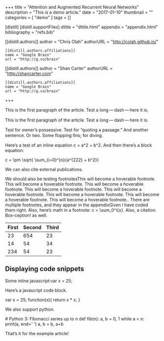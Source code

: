+++
title = "Attention and Augmented Recurrent Neural Networks"
description = "This is a demo article."
date = "2017-01-10"
thumbnail = ""
categories = [
  "demo"
]
tags = []

[distill]
  [distill.supportFiles]
  dtitle = "dtitle.html"
  appendix = "appendix.html"
  bibliography = "refs.bib"

  [[distill.authors]]
  author = "Chris Olah"
  authorURL = "http://colah.github.io/"

    [[distill.authors.affiliations]]
    name = "Google Brain"
    url = "http://g.co/brain"

  [[distill.authors]]
  author = "Shan Carter"
  authorURL = "http://shancarter.com"

    [[distill.authors.affiliations]]
    name = "Google Brain"
    url = "http://g.co/brain"
+++


<d-abstract>
  <p>This is the ﬁrst paragraph of the article. Test a long — dash — here it is.</p>
</d-abstract>
<p>This is the ﬁrst paragraph of the article. Test a long — dash — here it is.</p>
<p>Test for owner’s possessive. Test for “quoting a passage.” And another sentence. Or two. Some ﬂopping ﬁns; for diving.</p>
<p>Here’s a test of an inline equation <d-math>c = a^2 + b^2</d-math>. And then there’s a block equation:</p>
<d-math block="">
    c = \pm \sqrt{ \sum_{i=0}^{n}{a^{222} + b^2}}
</d-math>
<p>We can<d-cite key="mercier2011humans"></d-cite> also cite <d-cite key="gregor2015draw,mercier2011humans"></d-cite> external publications. <d-cite key="dong2014image,dumoulin2016guide,mordvintsev2015inceptionism"></d-cite></p>
<p>We should also be testing footnotes<d-footnote>This will become a hoverable footnote. This will become a hoverable footnote. This will become a hoverable footnote. This will become a hoverable footnote. This will become a hoverable footnote. This will become a hoverable footnote. This will become a hoverable footnote. This will become a hoverable footnote.</d-footnote>. There are multiple footnotes, and they appear in the appendix<d-footnote>Given I have coded them right. Also, here’s math in a footnote: <d-math>c = \sum_0^i{x}</d-math>. Also, a citation. Box-ception<d-cite key="gregor2015draw"></d-cite>!</d-footnote> as well.</p>
<table>
  <thead>
    <tr><th>First</th><th>Second</th><th>Third</th></tr>
  </thead>
  <tbody>
    <tr><td>23</td><td>654</td><td>23</td></tr>
    <tr><td>14</td><td>54</td><td>34</td></tr>
    <tr><td>234</td><td>54</td><td>23</td></tr>
  </tbody>
</table>
<h2>Displaying code snippets</h2>
<p>Some inline javascript:<d-code language="javascript">var x = 25;</d-code></p>
<p>Here’s a javascript code block.</p>
<d-code block="" language="javascript">
    var x = 25;
    function(x){
      return x * x;
    }
</d-code>
<p>We also support python.</p>
<d-code block="" language="python">
  # Python 3: Fibonacci series up to n
  def fib(n):
    a, b = 0, 1
      while a &lt; n:
        print(a, end=' ')
        a, b = b, a+b
</d-code>
<p>That’s it for the example article!</p>